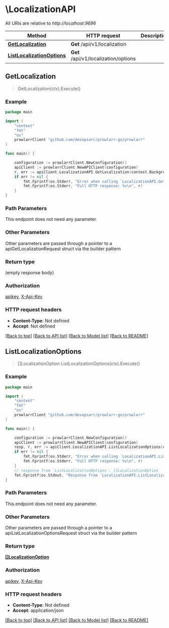 # \LocalizationAPI

All URIs are relative to *http://localhost:9696*

Method | HTTP request | Description
------------- | ------------- | -------------
[**GetLocalization**](LocalizationAPI.md#GetLocalization) | **Get** /api/v1/localization | 
[**ListLocalizationOptions**](LocalizationAPI.md#ListLocalizationOptions) | **Get** /api/v1/localization/options | 



## GetLocalization

> GetLocalization(ctx).Execute()



### Example

```go
package main

import (
	"context"
	"fmt"
	"os"
	prowlarrClient "github.com/devopsarr/prowlarr-go/prowlarr"
)

func main() {

	configuration := prowlarrClient.NewConfiguration()
	apiClient := prowlarrClient.NewAPIClient(configuration)
	r, err := apiClient.LocalizationAPI.GetLocalization(context.Background()).Execute()
	if err != nil {
		fmt.Fprintf(os.Stderr, "Error when calling `LocalizationAPI.GetLocalization``: %v\n", err)
		fmt.Fprintf(os.Stderr, "Full HTTP response: %v\n", r)
	}
}
```

### Path Parameters

This endpoint does not need any parameter.

### Other Parameters

Other parameters are passed through a pointer to a apiGetLocalizationRequest struct via the builder pattern


### Return type

 (empty response body)

### Authorization

[apikey](../README.md#apikey), [X-Api-Key](../README.md#X-Api-Key)

### HTTP request headers

- **Content-Type**: Not defined
- **Accept**: Not defined

[[Back to top]](#) [[Back to API list]](../README.md#documentation-for-api-endpoints)
[[Back to Model list]](../README.md#documentation-for-models)
[[Back to README]](../README.md)


## ListLocalizationOptions

> []LocalizationOption ListLocalizationOptions(ctx).Execute()



### Example

```go
package main

import (
	"context"
	"fmt"
	"os"
	prowlarrClient "github.com/devopsarr/prowlarr-go/prowlarr"
)

func main() {

	configuration := prowlarrClient.NewConfiguration()
	apiClient := prowlarrClient.NewAPIClient(configuration)
	resp, r, err := apiClient.LocalizationAPI.ListLocalizationOptions(context.Background()).Execute()
	if err != nil {
		fmt.Fprintf(os.Stderr, "Error when calling `LocalizationAPI.ListLocalizationOptions``: %v\n", err)
		fmt.Fprintf(os.Stderr, "Full HTTP response: %v\n", r)
	}
	// response from `ListLocalizationOptions`: []LocalizationOption
	fmt.Fprintf(os.Stdout, "Response from `LocalizationAPI.ListLocalizationOptions`: %v\n", resp)
}
```

### Path Parameters

This endpoint does not need any parameter.

### Other Parameters

Other parameters are passed through a pointer to a apiListLocalizationOptionsRequest struct via the builder pattern


### Return type

[**[]LocalizationOption**](LocalizationOption.md)

### Authorization

[apikey](../README.md#apikey), [X-Api-Key](../README.md#X-Api-Key)

### HTTP request headers

- **Content-Type**: Not defined
- **Accept**: application/json

[[Back to top]](#) [[Back to API list]](../README.md#documentation-for-api-endpoints)
[[Back to Model list]](../README.md#documentation-for-models)
[[Back to README]](../README.md)

